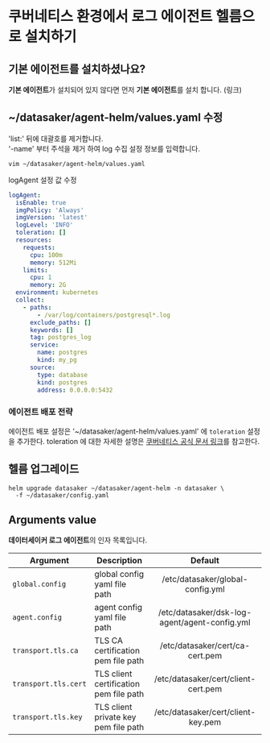# 쿠버네티스 환경에서 로그 에이전트 헬름으로 설치하기

## 기본 에이전트를 설치하셨나요?

**기본 에이전트**가 설치되어 있지 않다면 먼저 **기본 에이전트**를 설치 합니다. (링크)

## ~/datasaker/agent-helm/values.yaml 수정

'list:' 뒤에 대괄호를 제거합니다.  
'-name' 부터 주석을 제거 하여 log 수집 설정 정보를 입력합니다.

```shell
vim ~/datasaker/agent-helm/values.yaml
```
logAgent 설정 값 수정

```yaml
logAgent:
  isEnable: true
  imgPolicy: 'Always'
  imgVersion: 'latest'
  logLevel: 'INFO'
  toleration: []
  resources:
    requests:
      cpu: 100m
      memory: 512Mi
    limits:
      cpu: 1
      memory: 2G
  environment: kubernetes
  collect:
    - paths:
        - /var/log/containers/postgresql*.log
      exclude_paths: []
      keywords: []
      tag: postgres_log
      service:
        name: postgres
        kind: my_pg
      source:
        type: database
        kind: postgres
        address: 0.0.0.0:5432
```

### 에이전트 배포 전략

에이전트 배포 설정은 '~/datasaker/agent-helm/values.yaml' 에 `toleration` 설정을 추가한다. toleration 에 대한 자세한 설명은 [쿠버네티스 공식 문서 링크](https://kubernetes.io/docs/concepts/scheduling-eviction/taint-and-toleration/)를 참고한다.

## 헬름 업그레이드

```shell
helm upgrade datasaker ~/datasaker/agent-helm -n datasaker \
  -f ~/datasaker/config.yaml
```

## Arguments value

**데이터세이커 로그 에이전트**의 인자 목록입니다.

| Argument             | Description                            |                    Default                    |
|----------------------|----------------------------------------|:---------------------------------------------:|
| `global.config`      | global config yaml file path           |       /etc/datasaker/global-config.yml        |
| `agent.config`       | agent config yaml file path            | /etc/datasaker/dsk-log-agent/agent-config.yml |
| `transport.tls.ca`   | TLS CA certification pem file path     |        /etc/datasaker/cert/ca-cert.pem        |
| `transport.tls.cert` | TLS client certification pem file path |      /etc/datasaker/cert/client-cert.pem      |
| `transport.tls.key`  | TLS client private key pem file path   |      /etc/datasaker/cert/client-key.pem       |

